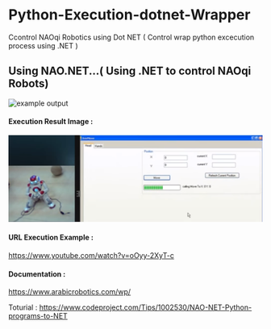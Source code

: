 # Python-Execution-dotnet-Wrapper
Ccontrol NAOqi Robotics using Dot NET ( Control wrap python excecution process using .NET )


## Using NAO.NET...( Using .NET to control NAOqi Robots)
![example output](https://github.com/ArabicRobotics/Python-Execution-dotnet-Wrapper/blob/master/{8D430CE4-CCCA-4B67-AF45-5A7E8BEBDA84}.jpg?raw=true)

#### Execution Result Image : 
![example output](https://github.com/ArabicRobotics/Python-Execution-dotnet-Wrapper/blob/master/NAO.NETDemo.png?raw=true)

#### URL Execution Example :
https://www.youtube.com/watch?v=oOyy-2XyT-c

#### Documentation : 
https://www.arabicrobotics.com/wp/



Toturial : 
https://www.codeproject.com/Tips/1002530/NAO-NET-Python-programs-to-NET
